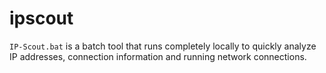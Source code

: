 # ipscout
`IP-Scout.bat` is a batch tool that runs completely locally to quickly analyze IP addresses, connection information and running network connections.

